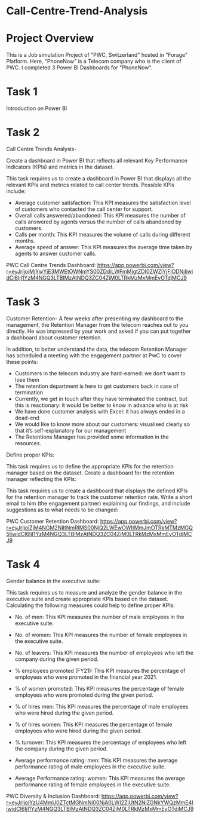 # Call-Centre-Trend-Analysis


# Project Overview
This is a Job simulation Project of "PWC, Switzerland" hosted in "Forage" Platform. 
Here, "PhoneNow" is a Telecom company who is the client of PWC. I completed 3 Power BI Dashboards for "PhoneNow".

# Task 1 
Introduction on Power BI

# Task 2
Call Centre Trends Analysis-

Create a dashboard in Power BI that reflects all relevant Key Performance Indicators (KPIs) and metrics in the dataset.

This task requires us to create a dashboard in Power BI that displays all the relevant KPIs and metrics related to call center trends. Possible KPIs include:

* Average customer satisfaction: This KPI measures the satisfaction level of customers who contacted the call center for support.
* Overall calls answered/abandoned: This KPI measures the number of calls answered by agents versus the number of calls abandoned by customers.
* Calls per month: This KPI measures the volume of calls during different months.
* Average speed of answer: This KPI measures the average time taken by agents to answer customer calls. 

PWC Call Centre Trends Dashboard: https://app.powerbi.com/view?r=eyJrIjoiMjYwYjE3MWEtOWNmYS00ZDdiLWFmMjgtZDI0ZWZlYjFlODNjIiwidCI6IjI1YzM4NGQ3LTBlMzAtNDQ3ZC04ZjM0LTRkMzMxMmEyOTdjMCJ9


# Task 3
Customer Retention-
A few weeks after presenting my dashboard to the management, the Retention Manager from the telecom reaches out to you directly. He was impressed by your work and asked if you can put together a dashboard about customer retention.

In addition, to better understand the data, the telecom Retention Manager has scheduled a meeting with the engagement partner at PwC to cover these points:

* Customers in the telecom industry are hard-earned: we don’t want to lose them
* The retention department is here to get customers back in case of termination 
* Currently, we get in touch after they have terminated the contract, but this is reactionary: it would be better to know in advance who is at risk 
* We  have done customer analysis with Excel: it has always ended in a dead-end
* We would like to know more about our customers: visualised clearly so that it’s self-explanatory for our management
* The Retentions Manager has provided some information in the resources.


Define proper KPIs:

This task requires us to define the appropriate KPIs for the retention manager based on the dataset. Create a dashboard for the retention manager reflecting the KPIs:

This task requires us to create a dashboard that displays the defined KPIs for the retention manager to track the customer retention rate. Write a short email to him (the engagement partner) explaining our findings, and include suggestions as to what needs to be changed:

PWC Customer Retention Dashboard: https://app.powerbi.com/view?r=eyJrIjoiZjM4NGM2NjItNmRlMS00NjQ2LWEwOWItMmJmOTRkMTMzMGQ5IiwidCI6IjI1YzM4NGQ3LTBlMzAtNDQ3ZC04ZjM0LTRkMzMxMmEyOTdjMCJ9

# Task 4
Gender balance in the executive suite:

This task requires us to measure and analyze the gender balance in the executive suite and create appropriate KPIs based on the dataset. Calculating the following measures could help to define proper KPIs:

* No. of men: This KPI measures the number of male employees in the executive suite.

* No. of women: This KPI measures the number of female employees in the executive suite.

* No. of leavers: This KPI measures the number of employees who left the company during the given period.

* % employees promoted (FY21): This KPI measures the percentage of employees who were promoted in the financial year 2021.

* % of women promoted: This KPI measures the percentage of female employees who were promoted during the given period.

* % of hires men: This KPI measures the percentage of male employees who were hired during the given period.

* % of hires women: This KPI measures the percentage of female employees who were hired during the given period.

* % turnover: This KPI measures the percentage of employees who left the company during the given period.

* Average performance rating: men: This KPI measures the average performance rating of male employees in the executive suite.

* Average Performance rating: women: This KPI measures the average performance rating of female employees in the executive suite.

PWC Diversity & Inclusion Dashboard: https://app.powerbi.com/view?r=eyJrIjoiYzU4MmU0ZTctMGNmNi00NjA0LWI2ZjUtN2NjZGNkYWQzMmE4IiwidCI6IjI1YzM4NGQ3LTBlMzAtNDQ3ZC04ZjM0LTRkMzMxMmEyOTdjMCJ9

























